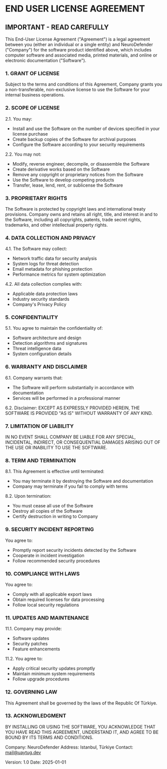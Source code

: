 # END USER LICENSE AGREEMENT

## IMPORTANT - READ CAREFULLY

This End-User License Agreement ("Agreement") is a legal agreement between you (either an individual or a single entity) and NeuroDefender ("Company") for the software product identified above, which includes computer software and associated media, printed materials, and online or electronic documentation ("Software").

### 1. GRANT OF LICENSE

Subject to the terms and conditions of this Agreement, Company grants you a non-transferable, non-exclusive license to use the Software for your internal business operations.

### 2. SCOPE OF LICENSE

2.1. You may:

- Install and use the Software on the number of devices specified in your license purchase
- Create backup copies of the Software for archival purposes
- Configure the Software according to your security requirements

2.2. You may not:

- Modify, reverse engineer, decompile, or disassemble the Software
- Create derivative works based on the Software
- Remove any copyright or proprietary notices from the Software
- Use the Software to develop competing products
- Transfer, lease, lend, rent, or sublicense the Software

### 3. PROPRIETARY RIGHTS

The Software is protected by copyright laws and international treaty provisions. Company owns and retains all right, title, and interest in and to the Software, including all copyrights, patents, trade secret rights, trademarks, and other intellectual property rights.

### 4. DATA COLLECTION AND PRIVACY

4.1. The Software may collect:

- Network traffic data for security analysis
- System logs for threat detection
- Email metadata for phishing protection
- Performance metrics for system optimization

4.2. All data collection complies with:

- Applicable data protection laws
- Industry security standards
- Company's Privacy Policy

### 5. CONFIDENTIALITY

5.1. You agree to maintain the confidentiality of:

- Software architecture and design
- Detection algorithms and signatures
- Threat intelligence data
- System configuration details

### 6. WARRANTY AND DISCLAIMER

6.1. Company warrants that:

- The Software will perform substantially in accordance with documentation
- Services will be performed in a professional manner

6.2. Disclaimer:
EXCEPT AS EXPRESSLY PROVIDED HEREIN, THE SOFTWARE IS PROVIDED "AS IS" WITHOUT WARRANTY OF ANY KIND.

### 7. LIMITATION OF LIABILITY

IN NO EVENT SHALL COMPANY BE LIABLE FOR ANY SPECIAL, INCIDENTAL, INDIRECT, OR CONSEQUENTIAL DAMAGES ARISING OUT OF THE USE OR INABILITY TO USE THE SOFTWARE.

### 8. TERM AND TERMINATION

8.1. This Agreement is effective until terminated:

- You may terminate it by destroying the Software and documentation
- Company may terminate if you fail to comply with terms

8.2. Upon termination:

- You must cease all use of the Software
- Destroy all copies of the Software
- Certify destruction in writing to Company

### 9. SECURITY INCIDENT REPORTING

You agree to:

- Promptly report security incidents detected by the Software
- Cooperate in incident investigation
- Follow recommended security procedures

### 10. COMPLIANCE WITH LAWS

You agree to:

- Comply with all applicable export laws
- Obtain required licenses for data processing
- Follow local security regulations

### 11. UPDATES AND MAINTENANCE

11.1. Company may provide:

- Software updates
- Security patches
- Feature enhancements

11.2. You agree to:

- Apply critical security updates promptly
- Maintain minimum system requirements
- Follow upgrade procedures

### 12. GOVERNING LAW

This Agreement shall be governed by the laws of the Republic Of Türkiye.

### 13. ACKNOWLEDGMENT

BY INSTALLING OR USING THE SOFTWARE, YOU ACKNOWLEDGE THAT YOU HAVE READ THIS AGREEMENT, UNDERSTAND IT, AND AGREE TO BE BOUND BY ITS TERMS AND CONDITIONS.

Company: NeuroDefender
Address: Istanbul, Türkiye
Contact: [mail@uaytug.dev](mailto:mail@uaytug.dev)

Version: 1.0
Date: 2025-01-01
